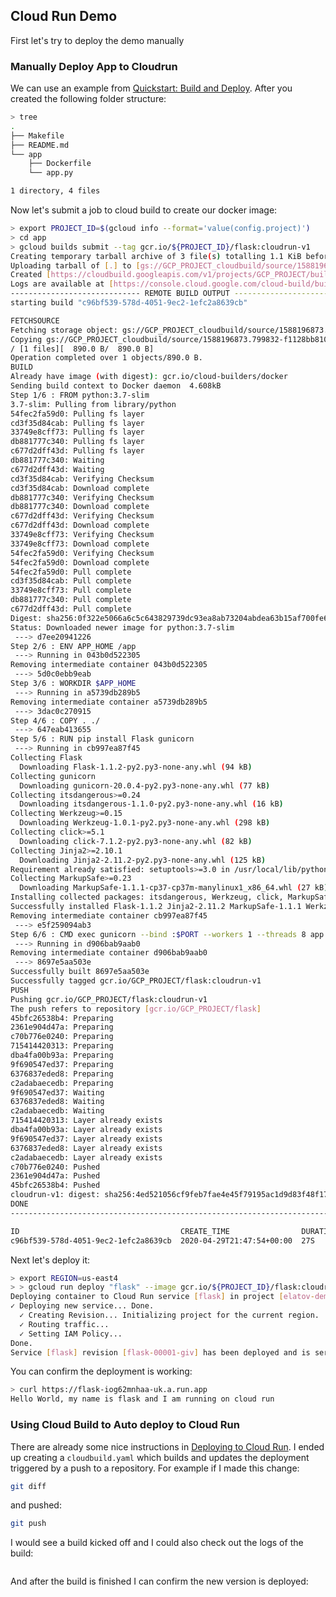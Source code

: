 ## Cloud Run Demo

First let's try to deploy the demo manually

### Manually Deploy App to Cloudrun

We can use an example from [Quickstart: Build and Deploy](https://cloud.google.com/run/docs/quickstarts/build-and-deploy). After you created the following folder structure:

```bash
> tree
.
├── Makefile
├── README.md
└── app
    ├── Dockerfile
    └── app.py

1 directory, 4 files
```

Now let's submit a job to cloud build to create our docker image:

```bash
> export PROJECT_ID=$(gcloud info --format='value(config.project)')
> cd app
> gcloud builds submit --tag gcr.io/${PROJECT_ID}/flask:cloudrun-v1
Creating temporary tarball archive of 3 file(s) totalling 1.1 KiB before compression.
Uploading tarball of [.] to [gs://GCP_PROJECT_cloudbuild/source/1588196873.799832-f1128bb8107f467abc070127d58a5e95.tgz]
Created [https://cloudbuild.googleapis.com/v1/projects/GCP_PROJECT/builds/c96bf539-578d-4051-9ec2-1efc2a8639cb].
Logs are available at [https://console.cloud.google.com/cloud-build/builds/c96bf539-578d-4051-9ec2-1efc2a8639cb?project=1057850595212].
----------------------------- REMOTE BUILD OUTPUT ------------------------------
starting build "c96bf539-578d-4051-9ec2-1efc2a8639cb"

FETCHSOURCE
Fetching storage object: gs://GCP_PROJECT_cloudbuild/source/1588196873.799832-f1128bb8107f467abc070127d58a5e95.tgz#1588196874215363
Copying gs://GCP_PROJECT_cloudbuild/source/1588196873.799832-f1128bb8107f467abc070127d58a5e95.tgz#1588196874215363...
/ [1 files][  890.0 B/  890.0 B]
Operation completed over 1 objects/890.0 B.
BUILD
Already have image (with digest): gcr.io/cloud-builders/docker
Sending build context to Docker daemon  4.608kB
Step 1/6 : FROM python:3.7-slim
3.7-slim: Pulling from library/python
54fec2fa59d0: Pulling fs layer
cd3f35d84cab: Pulling fs layer
33749e8cff73: Pulling fs layer
db881777c340: Pulling fs layer
c677d2dff43d: Pulling fs layer
db881777c340: Waiting
c677d2dff43d: Waiting
cd3f35d84cab: Verifying Checksum
cd3f35d84cab: Download complete
db881777c340: Verifying Checksum
db881777c340: Download complete
c677d2dff43d: Verifying Checksum
c677d2dff43d: Download complete
33749e8cff73: Verifying Checksum
33749e8cff73: Download complete
54fec2fa59d0: Verifying Checksum
54fec2fa59d0: Download complete
54fec2fa59d0: Pull complete
cd3f35d84cab: Pull complete
33749e8cff73: Pull complete
db881777c340: Pull complete
c677d2dff43d: Pull complete
Digest: sha256:0f322e5066a6c5c643829739dc93ea8ab73204abdea63b15af700fe6efd2ce4f
Status: Downloaded newer image for python:3.7-slim
 ---> d7ee20941226
Step 2/6 : ENV APP_HOME /app
 ---> Running in 043b0d522305
Removing intermediate container 043b0d522305
 ---> 5d0c0ebb9eab
Step 3/6 : WORKDIR $APP_HOME
 ---> Running in a5739db289b5
Removing intermediate container a5739db289b5
 ---> 3dac0c270915
Step 4/6 : COPY . ./
 ---> 647eab413655
Step 5/6 : RUN pip install Flask gunicorn
 ---> Running in cb997ea87f45
Collecting Flask
  Downloading Flask-1.1.2-py2.py3-none-any.whl (94 kB)
Collecting gunicorn
  Downloading gunicorn-20.0.4-py2.py3-none-any.whl (77 kB)
Collecting itsdangerous>=0.24
  Downloading itsdangerous-1.1.0-py2.py3-none-any.whl (16 kB)
Collecting Werkzeug>=0.15
  Downloading Werkzeug-1.0.1-py2.py3-none-any.whl (298 kB)
Collecting click>=5.1
  Downloading click-7.1.2-py2.py3-none-any.whl (82 kB)
Collecting Jinja2>=2.10.1
  Downloading Jinja2-2.11.2-py2.py3-none-any.whl (125 kB)
Requirement already satisfied: setuptools>=3.0 in /usr/local/lib/python3.7/site-packages (from gunicorn) (46.1.3)
Collecting MarkupSafe>=0.23
  Downloading MarkupSafe-1.1.1-cp37-cp37m-manylinux1_x86_64.whl (27 kB)
Installing collected packages: itsdangerous, Werkzeug, click, MarkupSafe, Jinja2, Flask, gunicorn
Successfully installed Flask-1.1.2 Jinja2-2.11.2 MarkupSafe-1.1.1 Werkzeug-1.0.1 click-7.1.2 gunicorn-20.0.4 itsdangerous-1.1.0
Removing intermediate container cb997ea87f45
 ---> e5f259094ab3
Step 6/6 : CMD exec gunicorn --bind :$PORT --workers 1 --threads 8 app:app
 ---> Running in d906bab9aab0
Removing intermediate container d906bab9aab0
 ---> 8697e5aa503e
Successfully built 8697e5aa503e
Successfully tagged gcr.io/GCP_PROJECT/flask:cloudrun-v1
PUSH
Pushing gcr.io/GCP_PROJECT/flask:cloudrun-v1
The push refers to repository [gcr.io/GCP_PROJECT/flask]
45bfc26538b4: Preparing
2361e904d47a: Preparing
c70b776e0240: Preparing
715414420313: Preparing
dba4fa00b93a: Preparing
9f690547ed37: Preparing
6376837eded8: Preparing
c2adabaecedb: Preparing
9f690547ed37: Waiting
6376837eded8: Waiting
c2adabaecedb: Waiting
715414420313: Layer already exists
dba4fa00b93a: Layer already exists
9f690547ed37: Layer already exists
6376837eded8: Layer already exists
c2adabaecedb: Layer already exists
c70b776e0240: Pushed
2361e904d47a: Pushed
45bfc26538b4: Pushed
cloudrun-v1: digest: sha256:4ed521056cf9feb7fae4e45f79195ac1d9d83f48f17241b5f931b02e6c173f3a size: 1995
DONE
--------------------------------------------------------------------------------

ID                                    CREATE_TIME                DURATION  SOURCE                                                                                     IMAGES                                STATUS
c96bf539-578d-4051-9ec2-1efc2a8639cb  2020-04-29T21:47:54+00:00  27S       gs://GCP_PROJECT_cloudbuild/source/1588196873.799832-f1128bb8107f467abc070127d58a5e95.tgz  gcr.io/GCP_PROJECT/flask:cloudrun-v1  SUCCESS
```

Next let's deploy it:

```bash
> export REGION=us-east4
> > gcloud run deploy "flask" --image gcr.io/${PROJECT_ID}/flask:cloudrun-v1 --region ${REGION} --platform managed --allow-unauthenticated
Deploying container to Cloud Run service [flask] in project [elatov-demo] region [us-east4]
✓ Deploying new service... Done.
  ✓ Creating Revision... Initializing project for the current region.
  ✓ Routing traffic...
  ✓ Setting IAM Policy...
Done.
Service [flask] revision [flask-00001-giv] has been deployed and is serving 100 percent of traffic at https://flask-iog62mnhaa-uk.a.run.app
```

You can confirm the deployment is working:

```bash
> curl https://flask-iog62mnhaa-uk.a.run.app
Hello World, my name is flask and I am running on cloud run
```

### Using Cloud Build to Auto deploy to Cloud Run
There are already some nice instructions in [Deploying to Cloud Run](https://cloud.google.com/cloud-build/docs/deploying-builds/deploy-cloud-run). I ended up creating a `cloudbuild.yaml` which builds and updates the deployment triggered by a push to a repository. For example if I made this change:

```bash
git diff
```

and pushed:

```bash
git push
```

I would see a build kicked off and I could also check out the logs of the build:

```bash
```

And after the build is finished I can confirm the new version is deployed:

```bash
```
